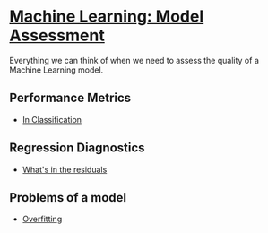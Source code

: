 # [Machine Learning: Model Assessment]()

Everything we can think of when we need to assess the quality of a Machine Learning model.

## Performance Metrics

* [In Classification](http://nbviewer.jupyter.org/github/martinapugliese/tales-science-data/blob/master/model-assessment/perf-metrics/classification.ipynb)

## Regression Diagnostics

* [What's in the residuals](http://nbviewer.jupyter.org/github/martinapugliese/tales-science-data/blob/master/model-assessment/regr-diagnostics/residuals.ipynb)

## Problems of a model

* [Overfitting](http://nbviewer.jupyter.org/github/martinapugliese/tales-science-data/blob/master/model-assessment/problems/overfitting.ipynb)
